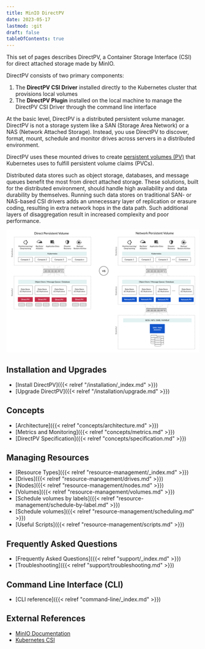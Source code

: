```yaml
---
title: MinIO DirectPV
date: 2023-05-17
lastmod: :git
draft: false
tableOfContents: true
---
```


This set of pages describes DirectPV, a Container Storage Interface (CSI) for direct attached storage made by MinIO.

DirectPV consists of two primary components:

1. The **DirectPV CSI Driver** installed directly to the Kubernetes cluster that provisions local volumes
2. The **DirectPV Plugin** installed on the local machine to manage the DirectPV CSI Driver through the command line interface

At the basic level, DirectPV is a distributed persistent volume manager.
DirectPV is not a storage system like a SAN (Storage Area Network) or a NAS (Network Attached Storage). 
Instead, you use DirectPV to discover, format, mount, schedule and monitor drives across servers in a distributed environment.

DirectPV uses these mounted drives to create [persistent volumes (PV)](https://kubernetes.io/docs/concepts/storage/persistent-volumes/) that Kubernetes uses to fulfill persistent volume claims (PVCs).

<!---
DirectPV exists to address an issue in Kubernetes where `hostPath` and local persistent volumes are statically provisioned and limited in functionality.
-->

Distributed data stores such as object storage, databases, and message queues benefit the most from direct attached storage.
These solutions, built for the distributed environment, should handle high availability and data durability by themselves. 
Running such data stores on traditional SAN- or NAS-based CSI drivers adds an unnecessary layer of replication or erasure coding, resulting in extra network hops in the data path. 
Such additional layers of disaggregation result in increased complexity and poor performance.

![Diagram comparing direct persistent volumes to network persistent volumes](architecture.png)

## Installation and Upgrades

 - [Install DirectPV]({{< relref "/installation/_index.md" >}})
 - [Upgrade DirectPV]({{< relref "/installation/upgrade.md" >}})

## Concepts

- [Architecture]({{< relref "concepts/architecture.md" >}})
- [Metrics and Monitoring]({{< relref "concepts/metrics.md" >}})
- [DirectPV Specification]({{< relref "concepts/specification.md" >}}) 

## Managing Resources

- [Resource Types]({{< relref "resource-management/_index.md" >}})
- [Drives]({{< relref "resource-management/drives.md" >}})
- [Nodes]({{< relref "resource-management/nodes.md" >}})
- [Volumes]({{< relref "resource-management/volumes.md" >}})
- [Schedule volumes by labels]({{< relref "resource-management/schedule-by-label.md" >}})
- [Schedule volumes]({{< relref "resource-management/scheduling.md" >}})
- [Useful Scripts]({{< relref "resource-management/scripts.md" >}})
 
## Frequently Asked Questions

- [Frequently Asked Questions]({{< relref "support/_index.md" >}})
- [Troubleshooting]({{< relref "support/troubleshooting.md" >}})

## Command Line Interface (CLI)

 - [CLI reference]({{< relref "command-line/_index.md" >}})

<!--- 
 - [Usage Guide](./usage-guide)
 - [Upgrades](./cli/upgrades) 
 
### Advanced
 - [Internals](./internals)
-->

## External References

- [MinIO Documentation](https://min.io/docs/minio/kubernetes/upstream/index.html?ref=DirectPV-Docs) 
- [Kubernetes CSI](https://kubernetes.io/blog/2019/01/15/container-storage-interface-ga/)
